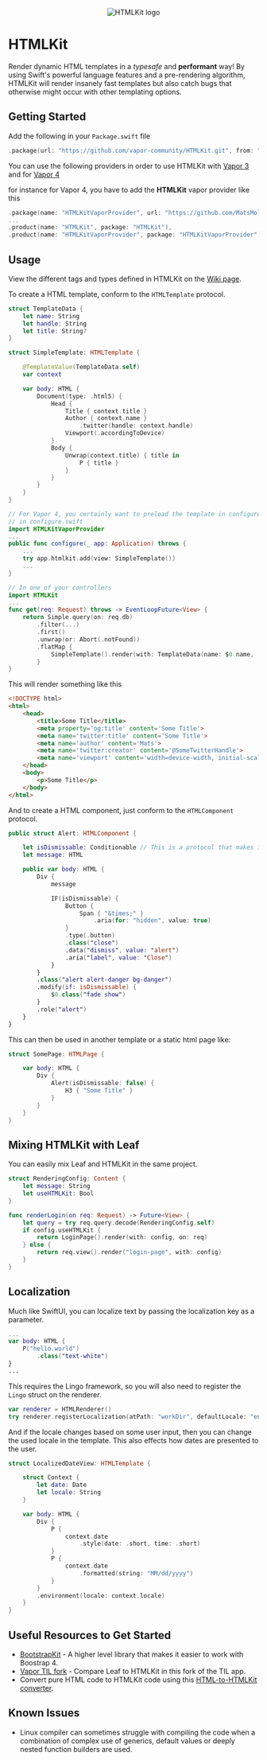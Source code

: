 <p align="center">
<img src="htmlkit.png" alt="HTMLKit logo"/>
</p>

# HTMLKit

Render dynamic HTML templates in a *typesafe* and **performant** way!
By using Swift's powerful language features and a pre-rendering algorithm, HTMLKit will render insanely fast templates but also catch bugs that otherwise might occur with other templating options.

## Getting Started

Add the following in your `Package.swift` file
```swift
.package(url: "https://github.com/vapor-community/HTMLKit.git", from: "2.0.0"),
```

You can use the following providers in order to use HTMLKit with [Vapor 3](https://github.com/MatsMoll/htmlkit-vapor-3-provider) and for [Vapor 4](https://github.com/MatsMoll/htmlkit-vapor-provider)

for instance for Vapor 4, you have to add the **HTMLKit** vapor provider like this

```swift
.package(name: "HTMLKitVaporProvider", url: "https://github.com/MatsMoll/htmlkit-vapor-provider.git", from: "1.0.0"),
...
.product(name: "HTMLKit", package: "HTMLKit"),
.product(name: "HTMLKitVaporProvider", package: "HTMLKitVaporProvider"),
```

## Usage

View the different tags and types defined in HTMLKit on the [Wiki page](https://github.com/vapor-community/HTMLKit/wiki).

To create a HTML template, conform to the `HTMLTemplate` protocol.

```swift
struct TemplateData {
    let name: String
    let handle: String
    let title: String?
}

struct SimpleTemplate: HTMLTemplate {

    @TemplateValue(TemplateData.self)
    var context

    var body: HTML {
        Document(type: .html5) {
            Head {
                Title { context.title }
                Author { context.name }
                    .twitter(handle: context.handle)
                Viewport(.accordingToDevice)
            }
            Body {
                Unwrap(context.title) { title in
                    P { title }
                }
            }
        }
    }
}

// For Vapor 4, you certainly want to preload the template in configure to optimize rendering.
// in configure.swift
import HTMLKitVaporProvider
...
public func configure(_ app: Application) throws {
    ...
    try app.htmlkit.add(view: SimpleTemplate())
    ...
}

// In one of your controllers
import HTMLKit
...
func get(req: Request) throws -> EventLoopFuture<View> {
    return Simple.query(on: req.db)
        .filter(...)
        .first()
        .unwrap(or: Abort(.notFound))
        .flatMap {
            SimpleTemplate().render(with: TemplateData(name: $0.name, ...), for: req)
        }
}
```

This will render something like this
```html
<!DOCTYPE html>
<html>
    <head>
        <title>Some Title</title>
        <meta property='og:title' content='Some Title'>
        <meta name='twitter:title' content='Some Title'>
        <meta name='author' content='Mats'>
        <meta name='twitter:creator' content='@SomeTwitterHandle'>
        <meta name='viewport' content='width=device-width, initial-scale=1.0'>
    </head>
    <body>
        <p>Some Title</p>
    </body>
</html>
```

And to create a HTML component, just conform to the `HTMLComponent` protocol.

```swift
public struct Alert: HTMLComponent {

    let isDismissable: Conditionable // This is a protocol that makes it possible to optimize if's
    let message: HTML

    public var body: HTML {
        Div {
            message

            IF(isDismissable) {
                Button {
                    Span { "&times;" }
                        .aria(for: "hidden", value: true)
                }
                .type(.button)
                .class("close")
                .data("dismiss", value: "alert")
                .aria("label", value: "Close")
            }
        }
        .class("alert alert-danger bg-danger")
        .modify(if: isDismissable) {
            $0.class("fade show")
        }
        .role("alert")
    }
}
```
This can then be used in another template or a static html page like:
```swift
struct SomePage: HTMLPage {

    var body: HTML {
        Div {
            Alert(isDismissable: false) {
                H3 { "Some Title" }
            }
        }
    }
}
```

## Mixing HTMLKit with Leaf

You can easily mix Leaf and HTMLKit in the same project.

```swift
struct RenderingConfig: Content {
    let message: String
    let useHTMLKit: Bool
}

func renderLogin(on req: Request) -> Future<View> {
    let query = try req.query.decode(RenderingConfig.self)
    if config.useHTMLKit {
        return LoginPage().render(with: config, on: req)
    } else {
        return req.view().render("login-page", with: config)
    }
}
```

## Localization

Much like SwiftUI, you can localize text by passing the localization key as a parameter.

```swift
...
var body: HTML {
    P("hello.world")
        .class("text-white")
}
...
```
This requires the Lingo framework, so you will also need to register the `Lingo` struct on the renderer.
```swift
var renderer = HTMLRenderer()
try renderer.registerLocalization(atPath: "workDir", defaultLocale: "en")
```
And if the locale changes based on some user input, then you can change the used locale in the template.
This also effects how dates are presented to the user.
```swift
struct LocalizedDateView: HTMLTemplate {

    struct Context {
        let date: Date
        let locale: String
    }

    var body: HTML {
        Div {
            P {
                context.date
                    .style(date: .short, time: .short)
            }
            P {
                context.date
                    .formatted(string: "MM/dd/yyyy")
            }
        }
        .environment(locale: context.locale)
    }
}
```

## Useful Resources to Get Started

* [BootstrapKit](https://github.com/MatsMoll/BootstrapKit) - A higher level library that makes it easier to work with Boostrap 4.
* [Vapor TIL fork](https://github.com/MatsMoll/vapor-til) - Compare Leaf to HTMLKit in this fork of the TIL app.
* Convert pure HTML code to HTMLKit code using this [HTML-to-HTMLKit converter](https://github.com/MatsMoll/HTMLKit-code-converter).

## Known Issues

* Linux compiler can sometimes struggle with compiling the code when a combination of complex use of generics, default values or deeply nested function builders are used.
